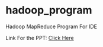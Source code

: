 # hadoop_program
 Hadoop MapReduce Program For IDE

Link For the PPT: [Click Here](https://my.pcloud.com/publink/show?code=XZvL24kZ6zIasphng4yRjGC25M6W7fLjG33k)
